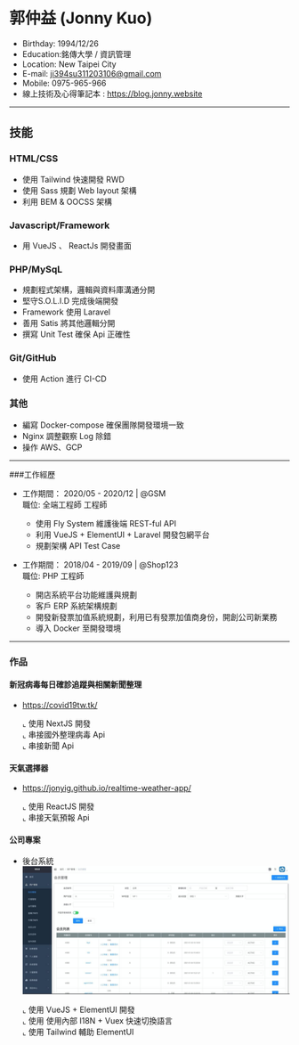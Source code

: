 # 郭仲益 (Jonny Kuo)

- Birthday: 1994/12/26
- Education:銘傳大學 / 資訊管理
- Location: New Taipei City
- E-mail: ji394su311203106@gmail.com
- Mobile: 0975-965-966
- 線上技術及心得筆記本 : https://blog.jonny.website
<hr>

## 技能

### HTML/CSS
* 使用 Tailwind 快速開發 RWD
* 使用 Sass 規劃 Web layout 架構
* 利用 BEM & OOCSS 架構

### Javascript/Framework
* 用 VueJS 、 ReactJs 開發畫面


### PHP/MySqL
* 規劃程式架構，邏輯與資料庫溝通分開
* 堅守S.O.L.I.D 完成後端開發
* Framework 使用 Laravel
* 善用 Satis 將其他邏輯分開
* 撰寫 Unit Test 確保 Api 正確性

### Git/GitHub
* 使用 Action 進行 CI-CD

### 其他
* 編寫 Docker-compose 確保團隊開發環境一致
* Nginx 調整觀察 Log 除錯
* 操作 AWS、GCP


<hr>

###工作經歷
- 工作期間： 2020/05 - 2020/12 | @GSM <br>
    職位: 全端工程師 工程師 <br>
    * 使用 Fly System 維護後端 REST-ful API
    * 利用 VueJS + ElementUI + Laravel 開發包網平台
    * 規劃架構 API Test Case

- 工作期間： 2018/04 - 2019/09 | @Shop123 <br>
    職位: PHP 工程師 <br>
    * 開店系統平台功能維護與規劃
    * 客戶 ERP 系統架構規劃
    * 開發新發票加值系統規劃，利用已有發票加值商身份，開創公司新業務
    * 導入 Docker 至開發環境
<hr>

### 作品
 #### 新冠病毒每日確診追蹤與相關新聞整理 
 - https://covid19tw.tk/
 
   ⌞ 使用 NextJS 開發 <BR>
   ⌞ 串接國外整理病毒 Api <BR>
   ⌞ 串接新聞 Api <BR>

 #### 天氣選擇器 
 - https://jonyig.github.io/realtime-weather-app/
 
    ⌞ 使用 ReactJS 開發 <BR>
    ⌞ 串接天氣預報 Api <BR>
    
 #### 公司專案
 - 後台系統
   <img src="agent.jpeg" width="500" height="230"><BR>
   
    ⌞ 使用 VueJS + ElementUI 開發 <BR>
    ⌞ 使用 使用內部 I18N + Vuex 快速切換語言 <BR>
    ⌞ 使用 Tailwind 輔助 ElementUI <BR>
 
 